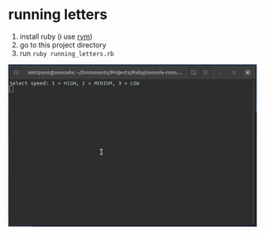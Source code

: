 # running letters

1. install ruby (i use [rvm](https://stackify.com/rvm-how-to-get-started-and-manage-your-ruby-installations/))
2. go to this project directory
3. run `ruby running_letters.rb`

![image](./gif.gif)
